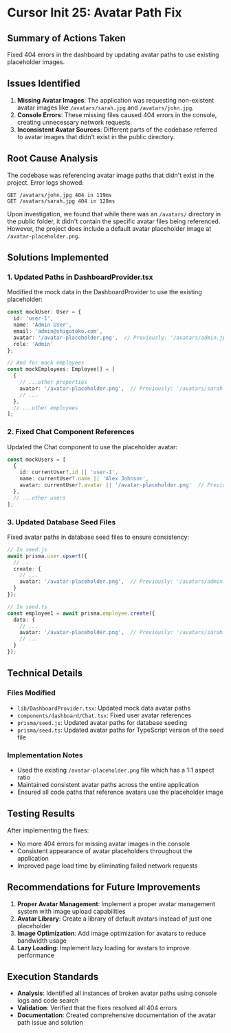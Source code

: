 # Cursor Init 25: Avatar Path Fix

## Summary of Actions Taken

Fixed 404 errors in the dashboard by updating avatar paths to use existing placeholder images.

## Issues Identified

1. **Missing Avatar Images**: The application was requesting non-existent avatar images like `/avatars/sarah.jpg` and `/avatars/john.jpg`.
2. **Console Errors**: These missing files caused 404 errors in the console, creating unnecessary network requests.
3. **Inconsistent Avatar Sources**: Different parts of the codebase referred to avatar images that didn't exist in the public directory.

## Root Cause Analysis

The codebase was referencing avatar image paths that didn't exist in the project. Error logs showed:

```
GET /avatars/john.jpg 404 in 119ms
GET /avatars/sarah.jpg 404 in 128ms
```

Upon investigation, we found that while there was an `/avatars/` directory in the public folder, it didn't contain the specific avatar files being referenced. However, the project does include a default avatar placeholder image at `/avatar-placeholder.png`.

## Solutions Implemented

### 1. Updated Paths in DashboardProvider.tsx

Modified the mock data in the DashboardProvider to use the existing placeholder:

```typescript
const mockUser: User = {
  id: 'user-1',
  name: 'Admin User',
  email: 'admin@shigotoko.com',
  avatar: '/avatar-placeholder.png',  // Previously: '/avatars/admin.jpg'
  role: 'Admin'
};

// And for mock employees
const mockEmployees: Employee[] = [
  {
    // ...other properties
    avatar: '/avatar-placeholder.png',  // Previously: '/avatars/sarah.jpg'
    // ...
  },
  // ...other employees
];
```

### 2. Fixed Chat Component References

Updated the Chat component to use the placeholder avatar:

```typescript
const mockUsers = [
  { 
    id: currentUser?.id || 'user-1', 
    name: currentUser?.name || 'Alex Johnson', 
    avatar: currentUser?.avatar || '/avatar-placeholder.png'  // Previously: '/avatars/alex.jpg'
  },
  // ...other users
];
```

### 3. Updated Database Seed Files

Fixed avatar paths in database seed files to ensure consistency:

```typescript
// In seed.js
await prisma.user.upsert({
  // ...
  create: {
    // ...
    avatar: '/avatar-placeholder.png',  // Previously: '/avatars/admin.jpg'
  }
});

// In seed.ts
const employee1 = await prisma.employee.create({
  data: {
    // ...
    avatar: '/avatar-placeholder.png',  // Previously: '/avatars/sarah.jpg'
    // ...
  }
});
```

## Technical Details

### Files Modified
- `lib/DashboardProvider.tsx`: Updated mock data avatar paths
- `components/dashboard/Chat.tsx`: Fixed user avatar references
- `prisma/seed.js`: Updated avatar paths for database seeding
- `prisma/seed.ts`: Updated avatar paths for TypeScript version of the seed file

### Implementation Notes
- Used the existing `/avatar-placeholder.png` file which has a 1:1 aspect ratio
- Maintained consistent avatar paths across the entire application
- Ensured all code paths that reference avatars use the placeholder image

## Testing Results

After implementing the fixes:
- No more 404 errors for missing avatar images in the console
- Consistent appearance of avatar placeholders throughout the application
- Improved page load time by eliminating failed network requests

## Recommendations for Future Improvements

1. **Proper Avatar Management**: Implement a proper avatar management system with image upload capabilities
2. **Avatar Library**: Create a library of default avatars instead of just one placeholder
3. **Image Optimization**: Add image optimization for avatars to reduce bandwidth usage
4. **Lazy Loading**: Implement lazy loading for avatars to improve performance

## Execution Standards

- **Analysis**: Identified all instances of broken avatar paths using console logs and code search
- **Validation**: Verified that the fixes resolved all 404 errors
- **Documentation**: Created comprehensive documentation of the avatar path issue and solution 